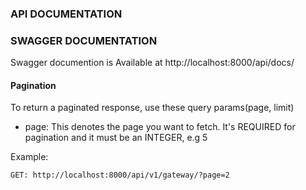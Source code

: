 ### API DOCUMENTATION


### SWAGGER DOCUMENTATION

Swagger documention is Available at http://localhost:8000/api/docs/ 


#### Pagination
To return a paginated response, use these query params(page, limit)

- page: This denotes the page you want to fetch.
    It's REQUIRED for pagination and it must be an INTEGER, e.g 5

Example:
```buildoutcfg
GET: http://localhost:8000/api/v1/gateway/?page=2
```


